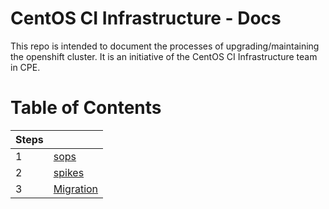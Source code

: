 # CentOS CI Infrastructure - Docs
This repo is intended to document the processes of upgrading/maintaining the openshift cluster. It is an initiative of the CentOS CI Infrastructure team in CPE. 

# Table of Contents

|Steps||
|---|---|
|1|[sops](/sops/README.md)|
|2|[spikes](/spikes/README.md)|
|3|[Migration](/sops/migration/README.md/)
